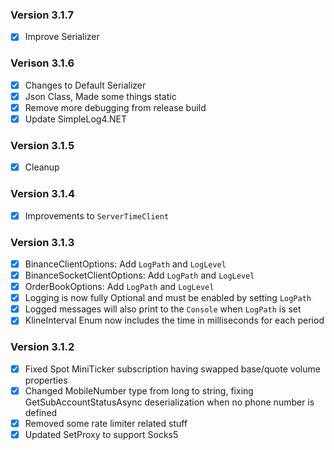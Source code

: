 ### Version 3.1.7
- [x] Improve Serializer

### Verison 3.1.6
- [x] Changes to Default Serializer
- [x] Json Class, Made some things static 
- [x] Remove more debugging from release build
- [x] Update SimpleLog4.NET

### Version 3.1.5
- [x] Cleanup

### Version 3.1.4
- [x] Improvements to `ServerTimeClient`

### Version 3.1.3
- [x] BinanceClientOptions: Add `LogPath` and `LogLevel`
- [x] BinanceSocketClientOptions: Add `LogPath` and `LogLevel`
- [x] OrderBookOptions: Add `LogPath` and `LogLevel`
- [x] Logging is now fully Optional and must be enabled by setting `LogPath`
- [x] Logged messages will also print to the `Console` when `LogPath` is set
- [x] KlineInterval Enum now includes the time in milliseconds for each period

### Version 3.1.2
- [x] Fixed Spot MiniTicker subscription having swapped base/quote volume properties
- [x] Changed MobileNumber type from long to string, fixing GetSubAccountStatusAsync deserialization when no phone number is defined
- [x] Removed some rate limiter related stuff
- [x] Updated SetProxy to support Socks5
